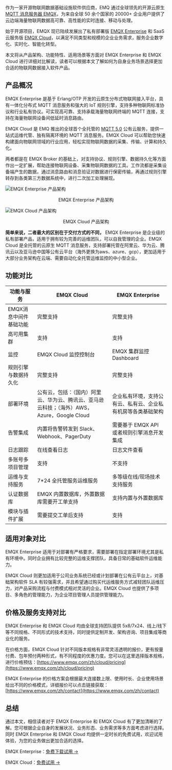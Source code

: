 作为一家开源物联网数据基础设施软件供应商，EMQ 通过全球领先的开源云原生 [MQTT 消息服务器 EMQX](https://www.emqx.io/zh)，为来自全球 50 余个国家的 20000+ 企业用户提供了云边端海量物联网数据高可靠、高性能的实时连接、移动与处理。

始于开源项目，EMQX 现已陆续发展出了私有部署版 [EMQX Enterprise](https://www.emqx.com/zh/products/emqx) 和 SaaS 云服务版 [EMQX Cloud](https://www.emqx.com/zh/cloud)，以满足不同类型和规模的企业业务需求，服务企业数字化、实时化、智能化转型。

本文将从产品架构、功能特性、适用场景等方面对 EMQX Enterprise 和 EMQX Cloud 进行详细对比解读，读者可以根据本文了解如何为自身业务场景选择更加合适的物联网数据接入软件产品。

## 产品概况

EMQX Enterprise 是基于 Erlang/OTP 开发的云原生分布式物联网接入平台，具有一体化分布式 MQTT 消息服务和强大的 IoT 规则引擎，支持多种物联网标准协议和行业私有协议。可实现高可靠、支持承载海量物联网终端的 MQTT 连接，支持在海量物联网设备间低延时消息路由。

EMQX Cloud 是 EMQ 推出的全球首个全托管的 [MQTT 5.0](https://www.emqx.com/zh/mqtt/mqtt5) 公有云服务，提供一站式运维代管、独有隔离环境的 MQTT 消息服务。EMQX Cloud 可以帮助您快速构建面向物联网领域的行业应用，轻松实现物联网数据的采集、传输、计算和持久化。

两者都是在 EMQX Broker 的基础上，对支持协议、规则引擎、数据持久化等方面作出一定扩展，帮助连接物联网设备、采集物联网数据的工具。工作流都是采集设备端产生的数据，通过消息路由和消息验证对数据进行保密传输，再通过规则引擎转存到各类第三方数据系统中，进行二次加工处理展现。

![EMQX Enterprise 产品架构](https://static.emqx.net/images/1088ec1c2865482d88b1ca54f0da5f9a.png)

<center>EMQX Enterprise 产品架构</center>

![EMQX Cloud 产品架构](https://static.emqx.net/images/3f91c095d5d94ad3be939b0007f4f080.png)

<center>EMQX Cloud 产品架构</center>


**简单来说，二者最大的区别在于交付方式的不同，** EMQX Enterprise 是企业级的私有部署产品，适用于拥有较为完善的运维团队，可以自我管理的企业。EMQX Cloud 是全托管的云原生 MQTT 消息服务，支持部署托管在阿里云、华为云、腾讯云以及亚马逊中国等公有云平台（海外更换为aws、azure、gcp），更加适用于大部分业务架构在云端、需要自动化全托管运维监控的中小型企业。

## 功能对比

| **功能与服务**         | **EMQX Cloud**                                               | **EMQX Enterprise**                                          |
| ---------------------- | ------------------------------------------------------------ | ------------------------------------------------------------ |
| EMQX消息中间件基础功能 | 完整支持                                                     | 完整支持                                                     |
| 高可用集群             | 支持                                                         | 支持                                                         |
| 监控                   | EMQX Cloud 监控控制台                                        | EMQX 集群监控 Dashboard                                      |
| 规则引擎与数据持久化   | 完整支持                                                     | 完整支持                                                     |
| 部署环境               | 公有云，包括：（国内）阿里云、华为云、腾讯云、亚马逊云科技；（海外）AWS，Azure，Google Cloud | 企业私有环境，支持公有云、私有云、企业私有机房等各类基础架构 |
| 告警集成               | 内置将告警转发到 Slack、Webhook、PagerDuty                   | 需要基于 EMQX API 或者规则引擎消息开发集成                   |
| 日志跟踪               | 在线查看日志                                                 | 日志文件查看                                                 |
| 多账号多项目管理       | 支持                                                         | 不支持                                                       |
| 运维与支持服务         | 7*24 全托管服务运维服务                                      | 多等级在线/现场技术支持服务                                  |
| 认证数据库             | EMQX 内置数据库，外置数据库需要开工单支持                    | 支持内置与外置数据库                                         |
| 模块与插件扩展         | 需要提交工单后支持                                           | 支持                                                         |

## 适用对象对比

EMQX Enterprise 适用于对部署有严格要求，需要部署在指定部署环境尤其是私有环境中。同时企业拥有比较完整的运维支撑团队，具备日常的基础软件运维能力。

EMQX Cloud 则更加适用于公司业务系统已经或计划部署在公有云平台上，对基础架构软件 SLA 有较强需求，并且希望通过购买代运维服务方式减轻团队运维压力，对产品采购流程与付费模式相对灵活的企业。EMQX Cloud 也提供了多项目、多角色的管理能力，为企业项目管理人员提供管理能力。

## 价格及服务支持对比

EMQX Enterprise 和 EMQX Cloud 均由全球支持团队提供 5x8/7x24、线上/线下等不同规格、不同形式的技术支持，同时提供定制开发、架构咨询、项目集成等商业化的服务。 

在价格方面，EMQX Cloud 针对不同版本规格有非常灵活透明的报价，更有按量付费、包年预付两种形式，有不同程度的优惠力度。您可以在这里选择版本规格，进行价格预估：[https://www.emqx.com/zh/cloud/pricing](https://www.emqx.com/zh/cloud/pricing) 

EMQX Enterprise 的价格方案会根据最大连接数上限、使用时长、企业使用场景给出不同的价格模式，详细报价可以点击链接获取：[https://www.emqx.com/zh/contact](https://www.emqx.com/zh/contact) 

## 总结

通过本文，相信读者对于 EMQX Enterprise 和 EMQX Cloud 有了更加清晰的了解。您可根据企业自身的发展状况、业务形态、业务需求等多方面考虑进行选择。同时 EMQX Enterprise 和 EMQX Cloud 均提供一定时长的免费试用，欢迎试用体验，为您的业务做出更加合适的选择。

EMQX Enterprise：[免费下载试用 ->](https://www.emqx.com/zh/try?product=enterprise) 

EMQX Cloud：[免费试用 ->](https://www.emqx.com/zh/try?product=cloud)
